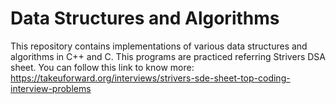 # Data Structures and Algorithms
This repository contains implementations of various data structures and algorithms in C++ and C. 
This programs are practiced referring Strivers DSA sheet.
You can follow this link to know more: https://takeuforward.org/interviews/strivers-sde-sheet-top-coding-interview-problems

